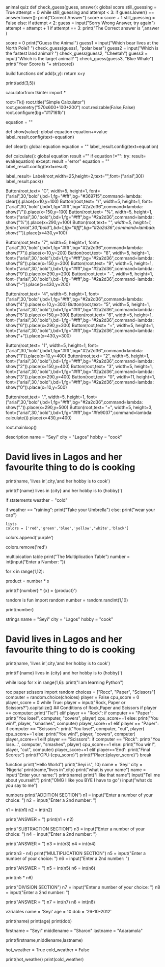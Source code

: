 animal quiz
def check_guess(guess, answer):
    global score
    still_guessing = True
    attempt = 0
    while still_guessing and attempt < 3:
        if guess.lower() == answer.lower():
            print("Correct Answer")
            score = score + 1
            still_guessing = False
        else:
            if attempt < 2:
                guess = input("Sorry Wrong Answer, try again")
            attempt = attempt + 1
    if attempt == 3:
        print("The Correct answer is ",answer )
    
score = 0
print("Guess the Animal")
guess1 = input("Which bear lives at the North Pole? ")
check_guess(guess1, "polar bear")
guess2 = input("Which is the fastest land animal? ")
check_guess(guess2, "Cheetah")
guess3 = input("Which is the larget animal? ")
check_guess(guess3, "Blue Whale")
print("Your Score is "+ str(score))


build functions
def add(x,y):
  return x+y
 
print(add(3,5))

caculatorfrom tkinter import * 

root=Tk()
root.title("Simple Calculator")
root.geometry("570x600+100+200")
root.resizable(False,False)
root.configure(bg="#17161b")

equation = ""

def show(value):
    global equation
    equation+=value
    label_result.config(text=equation)

def clear():
    global equation
    equation = ""
    label_result.config(text=equation)

def calculate():
    global equation
    result =""
    if equation !="":
       try:
        result= eval(equation)
       except:
        result ="error"
        equation = ""
        label_result.config(text=result)

   
label_result= Label(root,width=25,height=2,text="",font=("arial",30))
label_result.pack()

Button(root,text= "C", width=5, height=1, font=("arial",30,"bold"),bd=1,fg="#fff",bg="#3697f5",command=lambda: clear()).place(x=10,y=100)
Button(root,text= "/", width=5, height=1, font=("arial",30,"bold"),bd=1,fg="#fff",bg="#2a2d36",command=lambda: show("/")).place(x=150,y=100)
Button(root,text= "%", width=5, height=1, font=("arial",30,"bold"),bd=1,fg="#fff",bg="#2a2d36",command=lambda: show("%")).place(x=290,y=100)
Button(root,text= "*", width=5, height=1, font=("arial",30,"bold"),bd=1,fg="#fff",bg="#2a2d36",command=lambda: show("*")).place(x=430,y=100)              

Button(root,text= "7", width=5, height=1, font=("arial",30,"bold"),bd=1,fg="#fff",bg="#2a2d36",command=lambda: show("7")).place(x=10,y=200)
Button(root,text= "8", width=5, height=1, font=("arial",30,"bold"),bd=1,fg="#fff",bg="#2a2d36",command=lambda: show("8")).place(x=150,y=200)
Button(root,text= "9", width=5, height=1, font=("arial",30,"bold"),bd=1,fg="#fff",bg="#2a2d36",command=lambda: show("9")).place(x=290,y=200)
Button(root,text= "-", width=5, height=1, font=("arial",30,"bold"),bd=1,fg="#fff",bg="#2a2d36",command=lambda: show("-")).place(x=430,y=200)              

Button(root,text= "4", width=5, height=1, font=("arial",30,"bold"),bd=1,fg="#fff",bg="#2a2d36",command=lambda: show("4")).place(x=10,y=300)
Button(root,text= "5", width=5, height=1, font=("arial",30,"bold"),bd=1,fg="#fff",bg="#2a2d36",command=lambda: show("5")).place(x=150,y=300)
Button(root,text= "6", width=5, height=1, font=("arial",30,"bold"),bd=1,fg="#fff",bg="#2a2d36",command=lambda: show("6")).place(x=290,y=300)
Button(root,text= "+", width=5, height=1, font=("arial",30,"bold"),bd=1,fg="#fff",bg="#2a2d36",command=lambda: show("+")).place(x=430,y=300)              


Button(root,text= "1", width=5, height=1, font=("arial",30,"bold"),bd=1,fg="#fff",bg="#2a2d36",command=lambda: show("1")).place(x=10,y=400)
Button(root,text= "2", width=5, height=1, font=("arial",30,"bold"),bd=1,fg="#fff",bg="#2a2d36",command=lambda: show("2")).place(x=150,y=400)
Button(root,text= "3", width=5, height=1, font=("arial",30,"bold"),bd=1,fg="#fff",bg="#2a2d36",command=lambda: show("3")).place(x=290,y=400)
Button(root,text= "0", width=11, height=1, font=("arial",30,"bold"),bd=1,fg="#fff",bg="#2a2d36",command=lambda: show("0")).place(x=10,y=500)              

Button(root,text= ".", width=5, height=1, font=("arial",30,"bold"),bd=1,fg="#fff",bg="#2a2d36",command=lambda: show(".")).place(x=290,y=500)
Button(root,text= "=", width=5, height=3, font=("arial",30,"bold"),bd=1,fg="#fff",bg="#fe9037",command=lambda: calculate()).place(x=430,y=400)              

root.mainloop()

description
name = "Seyi"
city = "Lagos"
hobby = "cook" 

# David lives in Lagos and her favourite thing to do is cooking
print(name, 'lives in',city,'and her hobby is to cook')

print(f'{name} lives in {city} and her hobby is to {hobby}')


if statements
weather = "cold"

if weather  == "raining":
    print("Take your Umbrella")
else:
    print("wear your cap")

    lists
    colors = ['red','green','blue','yellow','white','black']
colors.append('purple')

colors.remove('red')


multipication table
print("The Multiplication Table")
number = int(input("Enter a Number: "))

for x in range(1,12):
  
  product = number * x
  
  print(f'{number} * {x} = {product}')


random is fun
import random
number = random.randint(1,10)

print(number)

strings
name = "Seyi"
city = "Lagos"
hobby = "cook" 

# David lives in Lagos and her favourite thing to do is cooking
print(name, 'lives in',city,'and her hobby is to cook')

print(f'{name} lives in {city} and her hobby is to {hobby}')

while loop
for x in range(1,6):
    print("I am learning Python")


roc paper scissors
import random
choices = ["Rocc", "Paper", "Scissors"]
computer = random.choice(choices)
player = False
cpu_score = 0
player_score = 0
while True:
    player = input("Rock, Paper or  Scissors?").capitalize()
    ## Conditions of Rock,Paper and Scissors
    if player == computer:
        print("Tie!")
    elif player == "Rock":
        if computer == "Paper":
            print("You lose!", computer, "covers", player)
            cpu_score+=1
        else:
            print("You win!", player, "smashes", computer)
            player_score+=1
    elif player == "Paper":
        if computer == "Scissors":
            print("You lose!", computer, "cut", player)
            cpu_score+=1
        else:
            print("You win!", player, "covers", computer)
            player_score+=1
    elif player == "Scissors":
        if computer == "Rock":
            print("You lose...", computer, "smashes", player)
            cpu_score+=1
        else:
            print("You win!", player, "cut", computer)
            player_score+=1
    elif player=='End':
        print("Final Scores:")
        print(f"CPU:{cpu_score}")
        print(f"Plaer:{player_score}")
        break


function
print("Hello World")
print("Seyi is", 10)
name = 'Seyi'
city = 'Nigeria'
print(name,"lives in",city)
print("what is your name")
name = input("Enter your name:")
print(name)
print("I like that name")
input("Tell me about yourself:")
print("OMG I like you BYE I have to go")
input("what do you say to me")


numbers
print("ADDITION SECTION")
n1 = input("Enter a number of your choice: ")
n2 = input("Enter a 2nd number: ")

n1 = int(n1)
n2 = int(n2)


print("ANSWER = ")
print(n1 + n2)

print("SUBTRACTION SECTION")
n3 = input("Enter a number of your choice: ")
n4 = input("Enter a 2nd number: ") 

print("ANSWER = ")
n3 = int(n3)
n4 = int(n4)

print(n3 - n4)
print("MULTIPLICATION SECTION")
n5 = input("Enter a number of your choice: ")
n6 = input("Enter a 2nd number: ") 

print("ANSWER = ")
n5 = int(n5)
n6 = int(n6)

print(n5 * n6)

print("DIVISION SECTION")
n7 = input("Enter a number of your choice: ")
n8 = input("Enter a 2nd number: ") 

print("ANSWER = ")
n7 = int(n7)
n8 = int(n8)


vzriables
name = 'Seyi'
age = 10
dob = '26-10-2012'

print(name)
print(age)
print(dob)

firstname = "Seyi"
middlename = "Sharon"
lastname = "Adaramola"

print(firstname,middlename,lastname)

hot_weather = True
cold_weather = False

print(hot_weather)
print(cold_weather)











